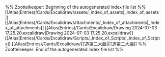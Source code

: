 %% Zoottelkeeper: Beginning of the autogenerated index file list  %%
 [[Atlas(Entries)/Cards/Excalidraw/assets/_Index_of_assets|_Index_of_assets]]
 [[Atlas(Entries)/Cards/Excalidraw/attachments/_Index_of_attachments|_Index_of_attachments]]
 [[Atlas(Entries)/Cards/Excalidraw/Drawing 2024-07-03 17.25.20.excalidraw|Drawing 2024-07-03 17.25.20.excalidraw]]
 [[Atlas(Entries)/Cards/Excalidraw/Scripts/_Index_of_Scripts|_Index_of_Scripts]]
 [[Atlas(Entries)/Cards/Excalidraw/打造第二大脑|打造第二大脑]]
%% Zoottelkeeper: End of the autogenerated index file list  %%
